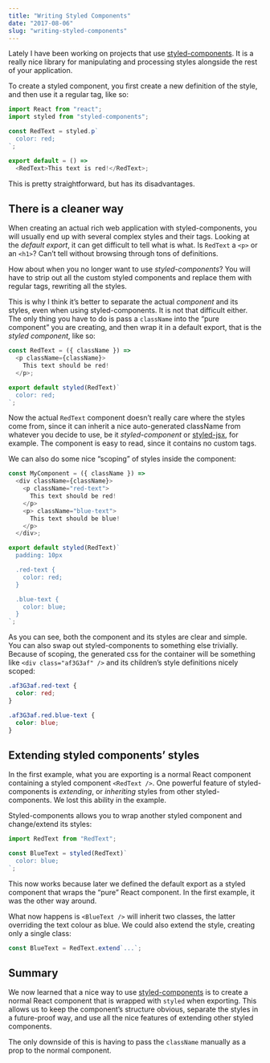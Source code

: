 ```yaml
---
title: "Writing Styled Components"
date: "2017-08-06"
slug: "writing-styled-components"
---
```


Lately I have been working on projects that use [styled-components](https://github.com/styled-components/styled-components). It is a really nice library for manipulating and processing styles alongside the rest of your application.

To create a styled component, you first create a new definition of the style, and then use it a regular tag, like so:

```javascript
import React from "react";
import styled from "styled-components";

const RedText = styled.p`
  color: red;
`;

export default = () =>
  <RedText>This text is red!</RedText>;
```

This is pretty straightforward, but has its disadvantages.

## There is a cleaner way

When creating an actual rich web application with styled-components, you will usually end up with several complex styles and their tags. Looking at the _default export_, it can get difficult to tell what is what. Is `RedText` a `<p>` or an `<h1>`? Can’t tell without browsing through tons of definitions.

How about when you no longer want to use _styled-components_? You will have to strip out all the custom styled components and replace them with regular tags, rewriting all the styles.

This is why I think it’s better to separate the actual _component_ and its styles, even when using styled-components. It is not that difficult either. The only thing you have to do is pass a `className` into the “pure component” you are creating, and then wrap it in a default export, that is the _styled component_, like so:

```javascript
const RedText = ({ className }) =>
  <p className={className}>
    This text should be red!
  </p>;

export default styled(RedText)`
  color: red;
`;
```

Now the actual `RedText` component doesn’t really care where the styles come from, since it can inherit a nice auto-generated className from whatever you decide to use, be it _styled-component_ or [styled-jsx](https://github.com/zeit/styled-jsx), for example. The component is easy to read, since it contains no custom tags.

We can also do some nice “scoping” of styles inside the component:

```javascript
const MyComponent = ({ className }) =>
  <div className={className}>
    <p className="red-text">
      This text should be red!
    </p>
    <p> className="blue-text">
      This text should be blue!
    </p>
  </div>;

export default styled(RedText)`
  padding: 10px

  .red-text {
    color: red;
  }

  .blue-text {
    color: blue;
  }
`;
```

As you can see, both the component and its styles are clear and simple. You can also swap out styled-components to something else trivially. Because of scoping, the generated css for the container will be something like `<div class="af3G3af" />` and its children’s style definitions nicely scoped:

```css
.af3G3af.red-text {
  color: red;
}

.af3G3af.red.blue-text {
  color: blue;
}
```

## Extending styled components’ styles

In the first example, what you are exporting is a normal React component containing a styled component `<RedText />`. One powerful feature of styled-components is _extending_, or _inheriting_ styles from other styled-components. We lost this ability in the example.

Styled-components allows you to wrap another styled component and change/extend its styles:

```javascript
import RedText from "RedText";

const BlueText = styled(RedText)`
  color: blue;
`;
```

This now works because later we defined the default export as a styled component that wraps the “pure” React component. In the first example, it was the other way around.

What now happens is `<BlueText />` will inherit two classes, the latter overriding the text colour as blue. We could also extend the style, creating only a single class:

```javascript
const BlueText = RedText.extend`...`;
```

## Summary

We now learned that a nice way to use [styled-components](https://github.com/styled-components/styled-components) is to create a normal React component that is wrapped with `styled` when exporting. This allows us to keep the component’s structure obvious, separate the styles in a future-proof way, and use all the nice features of extending other styled components.

The only downside of this is having to pass the `className` manually as a prop to the normal component.
